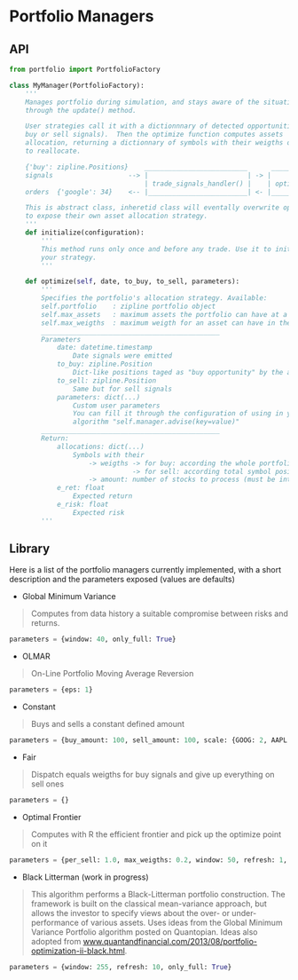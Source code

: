 Portfolio Managers
==================


API
---

```python
from portfolio import PortfolioFactory

class MyManager(PortfolioFactory):
    '''
    Manages portfolio during simulation, and stays aware of the situation
    through the update() method.

    User strategies call it with a dictionnnary of detected opportunities (i.e.
    buy or sell signals).  Then the optimize function computes assets
    allocation, returning a dictionnary of symbols with their weigths or amount
    to reallocate.

    {'buy': zipline.Positions}    __________________________      _____________
    signals                   --> |                         | -> |            |
                                  | trade_signals_handler() |    | optimize() |
    orders  {'google': 34}    <-- |_________________________| <- |____________|

    This is abstract class, inheretid class will eventally overwrite optmize()
    to expose their own asset allocation strategy.
    '''
    def initialize(configuration):
        '''
        This method runs only once and before any trade. Use it to initialize
        your strategy.
        '''

    def optimize(self, date, to_buy, to_sell, parameters):
        '''
        Specifies the portfolio's allocation strategy. Available:
        self.portfolio    : zipline portfolio object
        self.max_assets   : maximum assets the portfolio can have at a time
        self.max_weigths  : maximum weigth for an asset can have in the portfolio
        _____________________________________________
        Parameters
            date: datetime.timestamp
                Date signals were emitted
            to_buy: zipline.Position
                Dict-like positions taged as "buy opportunity" by the algorithm
            to_sell: zipline.Position
                Same but for sell signals
            parameters: dict(...)
                Custom user parameters
                You can fill it through the configuration of using in your
                algorithm "self.manager.advise(key=value)"
        _____________________________________________
        Return:
            allocations: dict(...)
                Symbols with their
                    -> weigths -> for buy: according the whole portfolio value   (must be floats)
                               -> for sell: according total symbol position in portfolio
                    -> amount: number of stocks to process (must be ints)
            e_ret: float
                Expected return
            e_risk: float
                Expected risk
        '''
```


Library
-------

Here is a list of the portfolio managers currently implemented, with a short
description and the parameters exposed (values are defaults)

* Global Minimum Variance
> Computes from data history a suitable compromise between risks and returns.
```python
parameters = {window: 40, only_full: True}
```

* OLMAR
> On-Line Portfolio Moving Average Reversion
```python
parameters = {eps: 1}
```

* Constant
> Buys and sells a constant defined amount
```python
parameters = {buy_amount: 100, sell_amount: 100, scale: {GOOG: 2, AAPL: 0.1}}
```

* Fair
> Dispatch equals weigths for buy signals and give up everything on sell ones
```python
parameters = {}
```

* Optimal Frontier
> Computes with R the efficient frontier and pick up the optimize point on it
```python
parameters = {per_sell: 1.0, max_weigths: 0.2, window: 50, refresh: 1, only_full: True}
```

* Black Litterman (work in progress)
> This algorithm performs a Black-Litterman portfolio construction. The
> framework is built on the classical mean-variance approach, but allows the
> investor to specify views about the over- or under- performance of various
> assets.  Uses ideas from the Global Minimum Variance Portfolio algorithm
> posted on Quantopian. Ideas also adopted from
> www.quantandfinancial.com/2013/08/portfolio-optimization-ii-black.html.
```python
parameters = {window: 255, refresh: 10, only_full: True}
```

